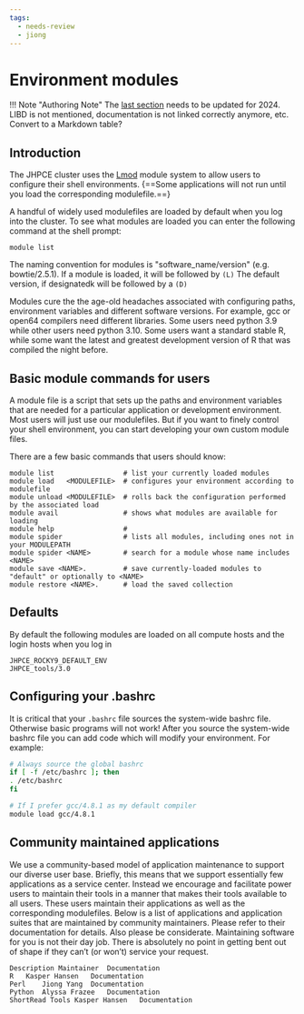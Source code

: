 ```yaml
---
tags:
  - needs-review
  - jiong
---
```


# Environment modules

!!! Note "Authoring Note"
    The [last section](modules.md/#community-maintained-applications) needs to be updated for 2024. LIBD is not mentioned, documentation is not linked correctly anymore, etc. Convert to a Markdown table?

## Introduction

The JHPCE cluster uses the [Lmod](https://lmod.readthedocs.io/en/latest/) module system to allow users to configure their
shell environments. {==Some applications will not run until you load the
corresponding modulefile.==} 

A handful of widely used modulefiles are
loaded by default when you log into the cluster. To see what modules are loaded you can enter the following
command at the shell prompt:

``` linenums="0"
module list
```
The naming convention for modules is "software_name/version" (e.g. bowtie/2.5.1). If a module is loaded, it will be followed by `(L)` The default version, if designatedk will be followed by a `(D)`

Modules cure the the age-old headaches associated with configuring
paths, environment variables and different software versions. For
example, gcc or open64 compilers need different libraries. Some users
need python 3.9 while other users need python 3.10. Some
users want a standard stable R, while some want the latest and
greatest development version of R that was compiled the night before.

## Basic module commands for users

A module file is a script that sets up the paths and environment
variables that are needed for a particular application or development
environment. Most users will just use our modulefiles. But if you want to finely control your shell environment, you can start developing your own custom module files. 

There
are a few basic commands that users should know:

``` linenums="0"
module list                 # list your currently loaded modules
module load   <MODULEFILE>  # configures your environment according to modulefile 
module unload <MODULEFILE>  # rolls back the configuration performed by the associated load
module avail                # shows what modules are available for loading
module help                 # 
module spider               # lists all modules, including ones not in your MODULEPATH
module spider <NAME>        # search for a module whose name includes <NAME>
module save <NAME>.         # save currently-loaded modules to "default" or optionally to <NAME>
module restore <NAME>.      # load the saved collection
```

## Defaults

By default the following modules are loaded on all compute hosts and the login hosts when you log in

``` linenums="0"
JHPCE_ROCKY9_DEFAULT_ENV
JHPCE_tools/3.0
```

## Configuring your .bashrc

It is critical that your `.bashrc` file sources the system-wide bashrc
file. Otherwise basic programs will not work! After you source the system-wide
bashrc file you can add code which will modify your environment. For example:

```bash linenums="0"
# Always source the global bashrc
if [ -f /etc/bashrc ]; then
. /etc/bashrc
fi

# If I prefer gcc/4.8.1 as my default compiler
module load gcc/4.8.1
```

## Community maintained applications

We use a community-based model of application maintenance to support
our diverse user base. Briefly, this means that we support essentially
few applications as a service center. Instead we encourage and
facilitate power users to maintain their tools in a manner that makes
their tools available to all users. These users maintain their
applications as well as the corresponding modulefiles. Below is a list
of applications and application suites that are maintained by
community maintainers. Please refer to their documentation for
details. Also please be considerate. Maintaining software for you is
not their day job. There is absolutely no point in getting bent out of
shape if they can’t (or won’t) service your request.

``` linenums="0"
Description	Maintainer	Documentation
R	Kasper Hansen	Documentation
Perl	Jiong Yang	Documentation
Python	Alyssa Frazee	Documentation
ShortRead Tools	Kasper Hansen	Documentation
```
